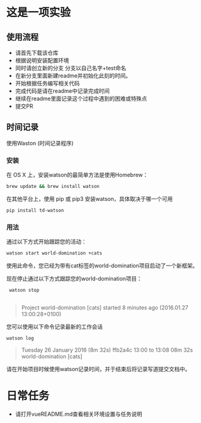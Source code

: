 # 这是一项实验

## 使用流程
- 请首先下载该仓库
- 根据说明安装配置环境
- 同时请创立新的分支 分支以自己名字+test命名
- 在新分支里面新建readme并初始化此刻的时间。
- 开始根据任务编写相关代码
- 完成代码是请在readme中记录完成时间
- 继续在readme里面记录这个过程中遇到的困难或特殊点
- 提交PR

## 时间记录
使用Waston (时间记录程序)

### 安装

在 OS X 上，安装watson的最简单方法是使用Homebrew：

```bash
brew update && brew install watson
```

在其他平台上，使用 pip 或 pip3 安装watson，具体取决于哪一个可用

```bash
pip install td-watson
```
### 用法

通过以下方式开始跟踪您的活动：

```bash
watson start world-domination +cats
```
使用此命令，您已经为带有cat标签的world-domination项目启动了一个新框架。

现在停止通过以下方式跟踪您的world-domination项目：

```bash
 watson stop
 
```
>Project world-domination [cats] started 8 minutes ago (2016.01.27 13:00:28+0100)

您可以使用以下命令记录最新的工作会话

```bash
watson log
```

>Tuesday 26 January 2016 (8m 32s)
 >     ffb2a4c  13:00 to 13:08      08m 32s   world-domination  [cats]

请在开始项目时候使用watson记录时间，并于结束后将记录写道提交文档中。

# 日常任务
- 请打开vueREADME.md查看相关环境设置与任务说明






